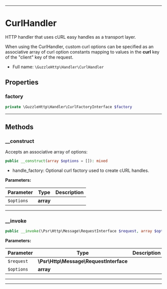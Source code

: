***

# CurlHandler

HTTP handler that uses cURL easy handles as a transport layer.

When using the CurlHandler, custom curl options can be specified as an
associative array of curl option constants mapping to values in the
**curl** key of the "client" key of the request.

* Full name: `\GuzzleHttp\Handler\CurlHandler`

## Properties

### factory

```php
private \GuzzleHttp\Handler\CurlFactoryInterface $factory
```

***

## Methods

### __construct

Accepts an associative array of options:

```php
public __construct(array $options = []): mixed
```

- handle_factory: Optional curl factory used to create cURL handles.

**Parameters:**

| Parameter | Type | Description |
|-----------|------|-------------|
| `$options` | **array** |  |

***

### __invoke

```php
public __invoke(\Psr\Http\Message\RequestInterface $request, array $options): \GuzzleHttp\Promise\PromiseInterface
```

**Parameters:**

| Parameter | Type | Description |
|-----------|------|-------------|
| `$request` | **\Psr\Http\Message\RequestInterface** |  |
| `$options` | **array** |  |

***


***

